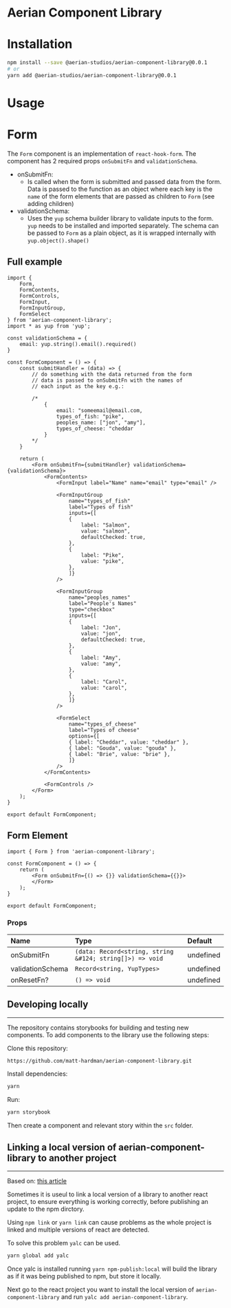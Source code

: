 # Aerian Component Library

# Installation

```bash
npm install --save @aerian-studios/aerian-component-library@0.0.1
# or
yarn add @aerian-studios/aerian-component-library@0.0.1
```

# Usage

# Form

The `Form` component is an implementation of `react-hook-form`. 
The component has 2 required props `onSubmitFn` and `validationSchema`.

- onSubmitFn:
  - Is called when the form is submitted and passed data from the form. Data is passed to the function as an object where each key is the `name` of the form elements that are passed as children to `Form` (see adding children)
- validationSchema:
  - Uses the `yup` schema builder library to validate inputs to the form. `yup` needs to be installed and imported separately. The schema can be passed to `Form` as a plain object, as it is wrapped internally with `yup.object().shape()`

## Full example

```tsx
import { 
    Form, 
    FormContents, 
    FormControls, 
    FormInput, 
    FormInputGroup, 
    FormSelect 
} from 'aerian-component-library';
import * as yup from 'yup';

const validationSchema = {
    email: yup.string().email().required()
}

const FormComponent = () => {
    const submitHandler = (data) => {
        // do something with the data returned from the form
        // data is passed to onSubmitFn with the names of 
        // each input as the key e.g.:

        /* 
            {
                email: "someemail@email.com,
                types_of_fish: "pike",
                peoples_name: ["jon", "amy"],
                types_of_cheese: "cheddar
            }
        */
    }

    return (
        <Form onSubmitFn={submitHandler} validationSchema={validationSchema}>
            <FormContents>
                <FormInput label="Name" name="email" type="email" />

                <FormInputGroup
                    name="types_of_fish"
                    label="Types of fish"
                    inputs={[
                    {
                        label: "Salmon",
                        value: "salmon",
                        defaultChecked: true,
                    },
                    {
                        label: "Pike",
                        value: "pike",
                    },
                    ]}
                />

                <FormInputGroup
                    name="peoples_names"
                    label="People's Names"
                    type="checkbox"
                    inputs={[
                    {
                        label: "Jon",
                        value: "jon",
                        defaultChecked: true,
                    },
                    {
                        label: "Amy",
                        value: "amy",
                    },
                    {
                        label: "Carol",
                        value: "carol",
                    },
                    ]}
                />

                <FormSelect
                    name="types_of_cheese"
                    label="Types of cheese"
                    options={[
                    { label: "Cheddar", value: "cheddar" },
                    { label: "Gouda", value: "gouda" },
                    { label: "Brie", value: "brie" },
                    ]}
                />
            </FormContents>

            <FormControls />
        </Form>
    );
}

export default FormComponent;
```

## Form Element

```tsx
import { Form } from 'aerian-component-library';

const FormComponent = () => {
    return (
        <Form onSubmitFn={() => {}} validationSchema={{}}>
        </Form>
    );
}

export default FormComponent;
```

### Props
| Name             | Type                                                     | Default   |
| :--------------- | :------------------------------------------------------- | :-------- |
| onSubmitFn       | `(data: Record<string, string &#124; string[]>) => void` | undefined |
| validationSchema | `Record<string, YupTypes>`                               | undefined |
| onResetFn?       | `() => void`                                             | undefined |

## Developing locally 
<hr />

The repository contains storybooks for building and testing new components. To add components to the library use the following steps:

Clone this repository:

```bash
https://github.com/matt-hardman/aerian-component-library.git
```

Install dependencies:

```bash
yarn
```

Run:

```bash
yarn storybook
```

Then create a component and relevant story within the `src` folder.

## Linking a local version of aerian-component-library to another project
<hr />

Based on: [this article](https://medium.com/@mtfranchetto/the-solution-for-a-working-npm-yarn-link-ddcb4f3c785e)

Sometimes it is useul to link a local version of a library to another react project, to ensure everything is working correctly, before publishing an update to the npm dirctory.

Using `npm link` or `yarn link` can cause problems as the whole project is linked and multiple versions of react are detected.

To solve this problem `yalc` can be used.

```bash
yarn global add yalc
```

Once yalc is installed running `yarn npm-publish:local` will build the library as if it was being published to npm, but store it locally.

Next go to the react project you want to install the local version of `aerian-component-library` and run `yalc add aerian-component-library`.  

